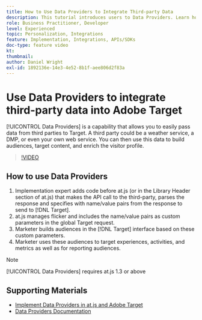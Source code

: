 ```yaml
---
title: How to Use Data Providers to Integrate Third-party Data
description: This tutorial introduces users to Data Providers. Learn how to use the Data Providers capability to easily pass data from third parties to Adobe Target.
role: Business Practitioner, Developer
level: Experienced
topic: Personalization, Integrations
feature: Implementation, Integrations, APIs/SDKs
doc-type: feature video
kt:
thumbnail:
author: Daniel Wright
exl-id: 1892136e-14e3-4e52-8b1f-aee806d2f83a
---
```

# Use Data Providers to integrate third-party data into Adobe Target

[!UICONTROL Data Providers] is a capability that allows you to easily pass data from third parties to Target.  A third party could be a weather service, a DMP, or even your own web service. You can then use this data to build audiences, target content, and enrich the visitor profile.

>[!VIDEO](https://video.tv.adobe.com/v/22349/?quality=12)

## How to use Data Providers

1. Implementation expert adds code before at.js (or in the Library Header section of at.js) that makes the API call to the third-party, parses the response and specifies with name/value pairs from the response to send to [!DNL Target].
1. at.js manages flicker and includes the name/value pairs as custom parameters in the global Target request.
1. Marketer builds audiences in the [!DNL Target] interface based on these custom parameters.
1. Marketer uses these audiences to target experiences, activities, and metrics as well as for reporting audiences.

>[!NOTE]
>
>[!UICONTROL Data Providers] requires at.js 1.3 or above

## Supporting Materials

* [Implement Data Providers in at.js and Adobe Target](implement-data-providers-to-integrate-third-party-data.md)
* [Data Providers Documentation](https://docs.adobe.com/content/help/en/target/using/implement-target/client-side/functions-overview/targetgobalsettings.html#data-providers)
